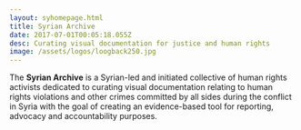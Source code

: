 ```yaml
---
layout: syhomepage.html
title: Syrian Archive
date: 2017-07-01T00:05:18.055Z
desc: Curating visual documentation for justice and human rights
image: /assets/logos/loogback250.jpg
---
```


The **Syrian Archive** is a Syrian-led and initiated collective of human rights activists dedicated to curating visual documentation relating to human rights violations and other crimes committed by all sides during the conflict in Syria with the goal of creating an evidence-based tool for reporting, advocacy and accountability purposes.
